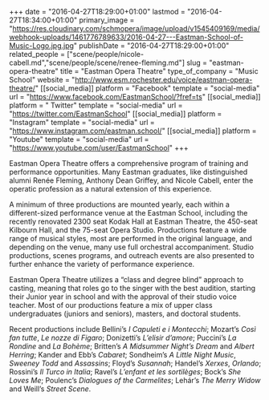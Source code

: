 +++
date = "2016-04-27T18:29:00+01:00"
lastmod = "2016-04-27T18:34:00+01:00"
primary_image = "https://res.cloudinary.com/schmopera/image/upload/v1545409169/media/webhook-uploads/1461776789633/2016-04-27---Eastman-School-of-Music-Logo.jpg.jpg"
publishDate = "2016-04-27T18:29:00+01:00"
related_people = ["scene/people/nicole-cabell.md","scene/people/scene/renee-fleming.md"]
slug = "eastman-opera-theatre"
title = "Eastman Opera Theatre"
type_of_company = "Music School"
website = "http://www.esm.rochester.edu/voice/eastman-opera-theatre/"
[[social_media]]
platform = "Facebook"
template = "social-media"
url = "https://www.facebook.com/EastmanSchool/?fref=ts"
[[social_media]]
platform = " Twitter"
template = "social-media"
url = "https://twitter.com/EastmanSchool"
[[social_media]]
platform = "Instagram"
template = "social-media"
url = "https://www.instagram.com/eastman.school/"
[[social_media]]
platform = "Youtube"
template = "social-media"
url = "https://www.youtube.com/user/EastmanSchool"
+++

Eastman Opera Theatre offers a comprehensive program of training and performance opportunities.  Many Eastman graduates, like distinguished alumni Renée Fleming, Anthony Dean Griffey, and Nicole Cabell, enter the operatic profession as a natural extension of this experience.

A minimum of three productions are mounted yearly, each within a different-sized performance venue at the Eastman School, including the recently renovated 2300 seat Kodak Hall at Eastman Theatre, the 450-seat Kilbourn Hall, and the 75-seat Opera Studio. Productions feature a wide range of musical styles, most are performed in the original language, and depending on the venue, many use full orchestral accompaniment. Studio productions, scenes programs, and outreach events are also presented to further enhance the variety of performance experience. 

Eastman Opera Theatre utilizes a “class and degree blind” approach to casting, meaning that roles go to the singer with the best audition, starting their Junior year in school and with the approval of their studio voice teacher. Most of our productions feature a mix of upper class undergraduates (juniors and seniors), masters, and doctoral students. 

Recent productions include Bellini’s *I Capuleti e i Montecchi*; Mozart’s *Così fan tutte*, *Le nozze di Figaro*; Donizetti’s *L’elisir d’amore*; Puccini’s *La Rondine* and *La Bohème*; Britten’s *A Midsummer Night’s Dream* and *Albert Herring*; Kander and Ebb’s *Cabaret*; Sondheim’s *A Little Night Music*, *Sweeney Todd* and *Assassins*; Floyd’s *Susannah*; Handel’s *Xerxes*, *Orlando*; Rossini’s *Il Turco in Italia*; Ravel’s *L’enfant et les sortilèges*; Bock’s *She Loves Me*; Poulenc’s *Dialogues of the Carmelites*; Lehár’s *The Merry Widow* and Weill’s *Street Scene*.
